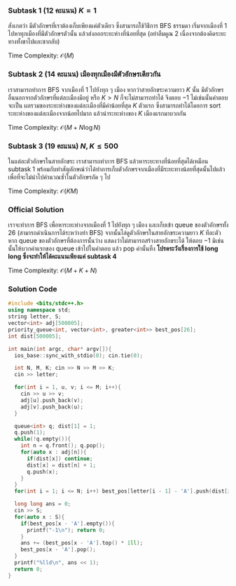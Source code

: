 ### Subtask 1 (12 คะแนน) $K = 1$

สังเกตว่า มีตัวอักษรที่เราต้องเก็บเพียงแค่ตัวเดียว ซึ่งสามารถใช้วิธีการ BFS ธรรมดา เริ่มจากเมืองที่ $1$ ไปหาทุกเมืองที่มีตัวอักษรตัวนั้น แล้วส่งออกระยะห่างที่น้อยที่สุด (อย่าลืมคูณ $2$ เนื่องจากต้องคิดระยะทางทั้งขาไปและขากลับ)

Time Complexity: $\mathcal{O}(M)$

### Subtask 2 (14 คะแนน) เมืองทุกเมืองมีตัวอักษรเดียวกัน

เราสามารถทำการ BFS จากเมืองที่ $1$ ไปยังทุก ๆ เมือง หากว่าสายอักขระความยาว $K$ นั้น มีตัวอักษรอื่นนอกจากตัวอักษรที่แต่ละเมืองมีอยู่ หรือ $K>N$ ก็จะไม่สามารถทำได้ จึงตอบ $−1$ ไม่เช่นนั้นคำตอบจะเป็น ผลรวมของระยะห่างของแต่ละเมืองที่มีค่าน้อยที่สุด $K$ ตัวแรก ซึ่งสามารถทำได้โดยการ sort ระยะห่างของแต่ละเมืองจากน้อยไปมาก แล้วนำระยะห่างของ $K$ เมืองแรกมาบวกกัน

Time Complexity: $\mathcal{O}(M+N\log N)$

### Subtask 3 (19 คะแนน) $N,K\leq500$

ในแต่ละตัวอักษรในสายอักขระ เราสามารถทำการ BFS แล้วหาระยะทางที่น้อยที่สุดได้เหมือน subtask $1$ พร้อมกับทำสัญลักษณ์ว่าได้ทำการเก็บตัวอักษรจากเมืองที่มีระยะทางน้อยที่สุดนั้นไปแล้ว เพื่อที่จะไม่นำไปคำนวณซ้ำในตัวอักษรถัด ๆ ไป

Time Complexity: $\mathcal{O}(KM)$

### Official Solution

เราจะทำการ BFS เพื่อหาระยะห่างจากเมืองที่ $1$ ไปยังทุก ๆ เมือง และเก็บเข้า queue ของตัวอักษรทั้ง $26$ (สามารถดำเนินการได้ระหว่างทำ BFS) จากนั้นไล่ดูตัวอักษรในสายอักขระความยาว $K$ ทีละตัว หาก queue ของตัวอักษรที่ต้องการนั้นว่าง แสดงว่าไม่สามารถสร้างสายอักขระได้ ให้ตอบ $−1$ มิเช่นนั้นให้บวกค่าแรกของ queue เข้าไปในคำตอบ แล้ว pop ค่านั้นทิ้ง **โปรดระวังเรื่องการใช้ long long ซึ่งจะทำให้ได้คะแนนเพียงแค่ subtask $4$**

Time Complexity: $\mathcal{O}(M+K+N)$

### Solution Code

```cpp
#include <bits/stdc++.h>
using namespace std;
string letter, S;
vector<int> adj[500005];
priority_queue<int, vector<int>, greater<int>> best_pos[26];
int dist[500005];

int main(int argc, char* argv[]){
  ios_base::sync_with_stdio(0); cin.tie(0);

  int N, M, K; cin >> N >> M >> K;
  cin >> letter;

  for(int i = 1, u, v; i <= M; i++){
    cin >> u >> v;
    adj[u].push_back(v);
    adj[v].push_back(u);
  }

  queue<int> q; dist[1] = 1;
  q.push(1);
  while(!q.empty()){
    int n = q.front(); q.pop();
    for(auto x : adj[n]){
      if(dist[x]) continue;
      dist[x] = dist[n] + 1;
      q.push(x);
    }
  }
  for(int i = 1; i <= N; i++) best_pos[letter[i - 1] - 'A'].push(dist[i] - 1);

  long long ans = 0;
  cin >> S;
  for(auto x : S){
    if(best_pos[x - 'A'].empty()){
      printf("-1\n"); return 0;
    }
    ans += (best_pos[x - 'A'].top() * 1ll);
    best_pos[x - 'A'].pop();
  }
  printf("%lld\n", ans << 1);
  return 0;
}
```